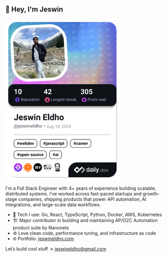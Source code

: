 ## 👋 Hey, I'm Jeswin

<a href="https://app.daily.dev/jeswineldho"><img src="./devcard.png" width="356" alt="Jeswin Eldho's Dev Card"/></a>

I'm a Full Stack Engineer with 4+ years of experience building scalable, distributed systems. I’ve worked across fast-paced startups and growth-stage companies, shipping products that power API automation, AI integrations, and large-scale data workflows.

- 🔧 Tech I use: Go, React, TypeScript, Python, Docker, AWS, Kubernetes
- 🏗️ Major contributor in building and maintaining AP/O2C Automation product suite by Nanonets
- ⚙️ Love clean code, performance tuning, and infrastructure as code
- 🌐 Portfolio: [jeswineldho.com](https://jeswineldho.com)

Let’s build cool stuff → [jeswineldho@gmail.com](mailto:jeswineldho@gmail.com)
